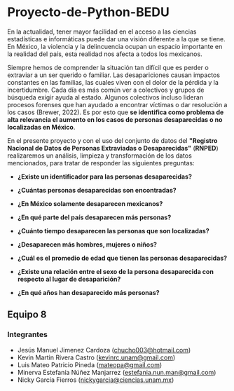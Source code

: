 # Proyecto-de-Python-BEDU

En la actualidad, tener mayor facilidad en el acceso a las ciencias estadísticas e informáticas puede dar una visión diferente a la que se tiene. En México, la violencia y la delincuencia ocupan un espacio importante en la realidad del país, esta realidad nos afecta a todos los mexicanos.

Siempre hemos de comprender la situación tan difícil que es perder o extraviar a un ser querido o familiar. Las desapariciones causan impactos constantes en las familias, las cuales viven con el dolor de la pérdida y la incertidumbre. Cada día es más común ver a colectivos y grupos de búsqueda exigir ayuda al estado. Algunos colectivos incluso lideran procesos forenses que han ayudado a encontrar víctimas o dar resolución a los casos (Brewer, 2022). Es por esto que **se identifica como problema de alta relevancia el aumento en los casos de personas desaparecidas o no localizadas en México**. 

En el presente proyecto y con el uso del conjunto de datos del **"Registro Nacional de Datos de Personas Extraviadas o Desaparecidas"** (**RNPED**) realizaremos un análisis, limpieza y transformación de los datos mencionados, para tratar de responder las siguientes preguntas:

* **¿Existe un identificador para las personas desaparecidas?**

* **¿Cuántas personas desaparecidas son encontradas?**

* **¿En México solamente desaparecen mexicanos?**

* **¿En qué parte del país desaparecen más personas?**

* **¿Cuánto tiempo desaparecen las personas que son localizadas?**

* **¿Desaparecen más hombres, mujeres o niños?**

* **¿Cuál es el promedio de edad que tienen las personas desaparecidas?**

* **¿Existe una relación entre el sexo de la persona desaparecida con respecto al lugar de desaparición?**

* **¿En qué años han desaparecido más personas?** 

## Equipo 8

### Integrantes
- Jesús Manuel Jimenez Cardoza (chucho003@hotmail.com)
- Kevin Martin Rivera Castro (kevinrc.unam@gmail.com)
- Luis Mateo Patricio Pineda (mateopa@gmail.com)
- Minerva Estefanía Núñez Manjarrez (estefania.nun.man@gmail.com)
- Nicky García Fierros (nickygarcia@ciencias.unam.mx)
